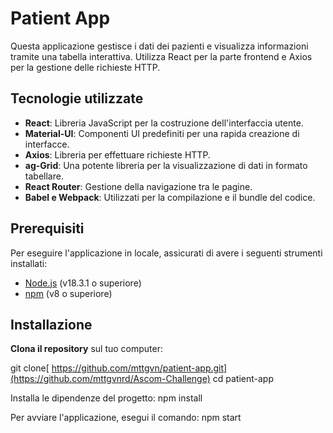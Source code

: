 # Patient App

Questa applicazione gestisce i dati dei pazienti e visualizza informazioni tramite una tabella interattiva. Utilizza React per la parte frontend e Axios per la gestione delle richieste HTTP.

## Tecnologie utilizzate

- **React**: Libreria JavaScript per la costruzione dell'interfaccia utente.
- **Material-UI**: Componenti UI predefiniti per una rapida creazione di interfacce.
- **Axios**: Libreria per effettuare richieste HTTP.
- **ag-Grid**: Una potente libreria per la visualizzazione di dati in formato tabellare.
- **React Router**: Gestione della navigazione tra le pagine.
- **Babel e Webpack**: Utilizzati per la compilazione e il bundle del codice.

## Prerequisiti

Per eseguire l'applicazione in locale, assicurati di avere i seguenti strumenti installati:

- [Node.js](https://nodejs.org/) (v18.3.1 o superiore)
- [npm](https://www.npmjs.com/) (v8 o superiore)

## Installazione

 **Clona il repository** sul tuo computer:
   
   git clone[ https://github.com/mttgvn/patient-app.git](https://github.com/mttgvnrd/Ascom-Challenge)
   cd patient-app

   Installa le dipendenze del progetto:
    npm install


  Per avviare l'applicazione, esegui il comando:
  npm start

